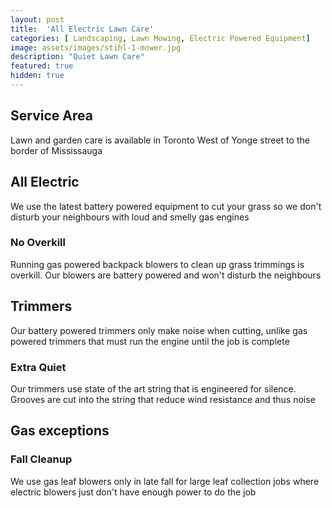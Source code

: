 ```yaml
---
layout: post
title:  'All Electric Lawn Care'
categories: [ Landscaping, Lawn Mowing, Electric Powered Equipment]
image: assets/images/stihl-1-mower.jpg
description: "Quiet Lawn Care"
featured: true
hidden: true
---
```


## Service Area
Lawn and garden care is available in Toronto West of Yonge street to the border of Mississauga

## All Electric
We use the latest battery powered equipment to cut your grass so we don't disturb your neighbours with loud and smelly gas engines

### No Overkill
Running gas powered backpack blowers to clean up grass trimmings is overkill. Our blowers are battery powered and won't disturb the neighbours

## Trimmers
Our battery powered trimmers only make noise when cutting, unlike gas powered trimmers that must run the engine until the job is complete

### Extra Quiet
Our trimmers use state of the art string that is engineered for silence. Grooves are cut into the string that reduce wind resistance and thus noise

## Gas exceptions

### Fall Cleanup
We use gas leaf blowers only in late fall for large leaf collection jobs where electric blowers just don't have enough power to do the job
